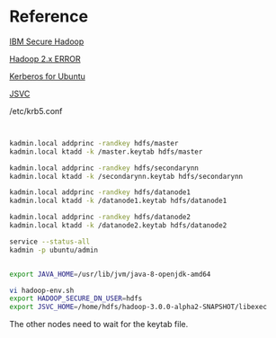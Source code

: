 # Reference

[IBM Secure Hadoop](https://www.ibm.com/docs/en/spectrum-symphony/7.3.0?topic=mapreduce-hadoop-security-configuration)

[Hadoop 2.x ERROR](https://www.cnblogs.com/bugzeroman/p/12858219.html)

[Kerberos for Ubuntu](https://ubuntu.com/server/docs/service-kerberos-principals)

[JSVC](https://commons.apache.org/proper/commons-daemon/download_daemon.cgi)


/etc/krb5.conf
```bash


kadmin.local addprinc -randkey hdfs/master
kadmin.local ktadd -k /master.keytab hdfs/master

kadmin.local addprinc -randkey hdfs/secondarynn
kadmin.local ktadd -k /secondarynn.keytab hdfs/secondarynn

kadmin.local addprinc -randkey hdfs/datanode1
kadmin.local ktadd -k /datanode1.keytab hdfs/datanode1

kadmin.local addprinc -randkey hdfs/datanode2
kadmin.local ktadd -k /datanode2.keytab hdfs/datanode2

service --status-all
kadmin -p ubuntu/admin


export JAVA_HOME=/usr/lib/jvm/java-8-openjdk-amd64

vi hadoop-env.sh
export HADOOP_SECURE_DN_USER=hdfs
export JSVC_HOME=/home/hdfs/hadoop-3.0.0-alpha2-SNAPSHOT/libexec
```

The other nodes need to wait for the keytab file.